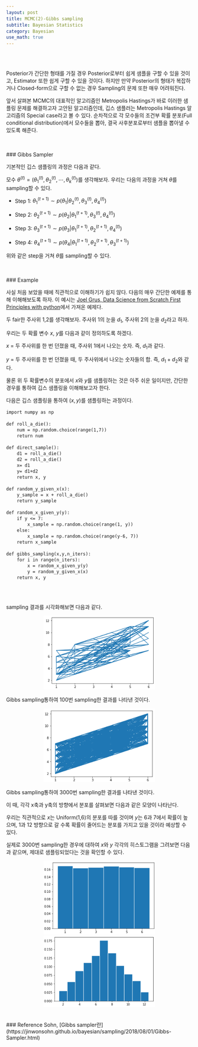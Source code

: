 ```yaml
---
layout: post
title: MCMC(2)-Gibbs sampling
subtitle: Bayesian Statistics
category: Bayesian
use_math: true
---
```


<br>
<br>


Posterior가 간단한 형태를 가질 경우 Posterior로부터 쉽게 샘플을 구할 수 있을 것이고, Estimator 또한 쉽게 구할 수 있을 것이다. 하지만 만약 Posterior의 형태가 복잡하거나 Closed-form으로 구할 수 없는 경우 Sampling의 문제 또한 매우 어려워진다.

앞서 살펴본 MCMC의 대표적인 알고리즘인 Metropolis Hastings가 바로 이러한 샘플링 문제를 해결하고자 고안된 알고리즘인데, 깁스 샘플러는 Metropolis Hastings 알고리즘의 Special case라고 볼 수 있다. 순차적으로 각 모수들의 조건부 확률 분포(Full conditional distribution)에서 모수들을 뽑아, 결국 사후분포로부터 샘플을 뽑아낼 수 있도록 해준다.

<br>
<br>
### Gibbs Sampler

기본적인 깁스 샘플링의 과정은 다음과 같다.

모수 $\theta^{(t)} = (\theta_1^{(t)},\theta_2^{(t)},\cdots,\theta_k^{(t)})$를 생각해보자. 우리는 다음의 과정을 거쳐 $\theta$를 sampling할 수 있다.

- Step 1: $\theta_1^{(t+1)} \sim p(\theta_1 \vert \theta_2^{(t)},\theta_3^{(t)},\theta_4^{(t)})$

- Step 2: $\theta_2^{(t+1)} \sim p(\theta_2 \vert \theta_1^{(t+1)},\theta_3^{(t)},\theta_4^{(t)})$

- Step 3: $\theta_3^{(t+1)} \sim p(\theta_3 \vert \theta_1^{(t+1)},\theta_2^{(t+1)},\theta_4^{(t)})$

- Step 4: $\theta_4^{(t+1)} \sim p(\theta_4 \vert \theta_1^{(t+1)},\theta_2^{(t+1)},\theta_3^{(t+1)})$

위와 같은 step을 거쳐 $\theta$를 sampling할 수 있다.


<br>
<br>
### Example

사실 처음 보았을 때에 직관적으로 이해하기가 쉽지 않다. 다음의 매우 간단한 예제를 통해 이해해보도록 하자. 이 예시는 [Joel Grus, Data Science from Scratch First Principles with python](https://www.amazon.com/Data-Science-Scratch-Principles-Python/dp/149190142X)에서 가져온 예제다.

두 fair한 주사위 1,2를 생각해보자. 주사위 1의 눈을 $d_1$, 주사위 2의 눈을 $d_2$라고 하자.

우리는 두 확률 변수 $x$, $y$를 다음과 같이 정의하도록 하겠다.

$x$ = 두 주사위를 한 번 던졌을 때, 주사위 1에서 나오는 숫자. 즉, $d_1$과 같다.

$y$ = 두 주사위를 한 번 던졌을 때, 두 주사위에서 나오는 숫자들의 합. 즉, $d_1+d_2$와 같다.

물론 위 두 확률변수의 분포에서 $x$와 $y$를 샘플링하는 것은 아주 쉬운 일이지만, 간단한 경우를 통하여 깁스 샘플링을 이해해보고자 한다.

다음은 깁스 샘플링을 통하여 $(x,y)$를 샘플링하는 과정이다.

```
import numpy as np

def roll_a_die():
    num = np.random.choice(range(1,7))
    return num

def direct_sample():
    d1 = roll_a_die()
    d2 = roll_a_die()
    x= d1
    y= d1+d2
    return x, y

def random_y_given_x(x):
    y_sample = x + roll_a_die()
    return y_sample

def random_x_given_y(y):
    if y <= 7:
        x_sample = np.random.choice(range(1, y))
    else:
        x_sample = np.random.choice(range(y-6, 7))
    return x_sample

def gibbs_sampling(x,y,n_iters):
    for i in range(n_iters):
        x = random_x_given_y(y)
        y = random_y_given_x(x)
    return x, y
```

<br>
<br>

sampling 결과를 시각화해보면 다음과 같다. 

<center><img src = '/post_img/191214/image1.png' width="300"/></center>

Gibbs sampling통하여 100번 sampling한 결과를 나타낸 것이다.

<center><img src = '/post_img/191214/image2.png' width="300"/></center>

Gibbs sampling통하여 3000번 sampling한 결과를 나타낸 것이다.

이 때, 각각 x축과 y축의 방향에서 분포를 살펴보면 다음과 같은 모양이 나타난다.

우리는 직관적으로 $x$는 Uniform(1,6)의 분포를 따를 것이며 $y$는 6과 7에서 확률이 높으며, 1과 12 방향으로 갈 수록 확률이 줄어드는 분포를 가지고 있을 것이라 예상할 수 있다.

실제로 3000번 sampling한 경우에 대하여 $x$와 $y$ 각각의 히스토그램을 그려보면 다음과 같으며, 제대로 샘플링되었다는 것을 확인할 수 있다.

<center><img src = '/post_img/191214/image3.png' width="300"/></center>

<center><img src = '/post_img/191214/image4.png' width="300"/></center>


<br>
<br>
### Reference
Sohn, [Gibbs sampler란](https://jinwonsohn.github.io/bayesian/sampling/2018/08/01/Gibbs-Sampler.html)

<br>
<br>
